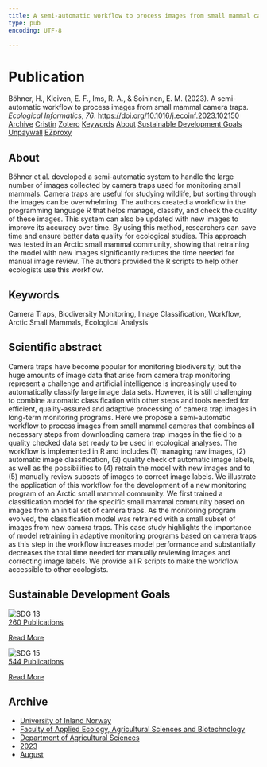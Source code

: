 ```yaml
---
title: A semi-automatic workflow to process images from small mammal camera traps
type: pub
encoding: UTF-8

---
```

<h1>Publication</h1>
<article id="csl-bib-container-MH54SADG" class="csl-bib-container">
  <div class="csl-bib-body"> <div class="csl-entry">Böhner, H., Kleiven, E. F., Ims, R. A., &#38; Soininen, E. M. (2023). A semi-automatic workflow to process images from small mammal camera traps. <i>Ecological Informatics</i>, <i>76</i>. <a href="https://doi.org/10.1016/j.ecoinf.2023.102150">https://doi.org/10.1016/j.ecoinf.2023.102150</a></div> </div>
  <div class="csl-bib-buttons">
    <a href="#taxonomy-article-MH54SADG" alt="archive" class="csl-bib-button">Archive</a>
    <a href="https://app.cristin.no/results/show.jsf?id=2167553" alt="Cristin" class="csl-bib-button">Cristin</a>
    <a href="http://zotero.org/groups/5881554/items/MH54SADG" alt="Zotero" class="csl-bib-button">Zotero</a>
    <a href="#keywords-article-MH54SADG" alt="keywords" class="csl-bib-button">Keywords</a>
    <a href="#about-article-MH54SADG" alt="about_pub" class="csl-bib-button">About</a>
    <a href="#sdg-article-MH54SADG" alt="sdg" class="csl-bib-button">Sustainable Development Goals</a>
    <a href="https://doi.org/10.1016/j.ecoinf.2023.102150" alt="Unpaywall" class="csl-bib-button">Unpaywall</a>
    <a href="https://doi.org/10.1016/j.ecoinf.2023.102150" alt="EZproxy" class="csl-bib-button">EZproxy</a>
  </div>
  <div id="csl-bib-meta-container-MH54SADG"></div>
</article>
<div id="csl-bib-meta-MH54SADG" class="csl-bib-meta">
  <article id="about-article-MH54SADG" class="about_pub-article">
    <h1>About</h1>
    Böhner et al. developed a semi-automatic system to handle the large number of images collected by camera traps used for monitoring small mammals. Camera traps are useful for studying wildlife, but sorting through the images can be overwhelming. The authors created a workflow in the programming language R that helps manage, classify, and check the quality of these images. This system can also be updated with new images to improve its accuracy over time. By using this method, researchers can save time and ensure better data quality for ecological studies. This approach was tested in an Arctic small mammal community, showing that retraining the model with new images significantly reduces the time needed for manual image review. The authors provided the R scripts to help other ecologists use this workflow.
  </article>
  <article id="keywords-article-MH54SADG" class="keywords-article">
    <h1>Keywords</h1>
    Camera Traps, Biodiversity Monitoring, Image Classification, Workflow, Arctic Small Mammals, Ecological Analysis
  </article>
  <article id="abstract-article-MH54SADG" class="abstract-article">
    <h1>Scientific abstract</h1>
    Camera traps have become popular for monitoring biodiversity, but the huge amounts of image data that arise 
from camera trap monitoring represent a challenge and artificial intelligence is increasingly used to automatically classify large image data sets. However, it is still challenging to combine automatic classification with other 
steps and tools needed for efficient, quality-assured and adaptive processing of camera trap images in long-term 
monitoring programs. Here we propose a semi-automatic workflow to process images from small mammal 
cameras that combines all necessary steps from downloading camera trap images in the field to a quality checked 
data set ready to be used in ecological analyses. The workflow is implemented in R and includes (1) managing 
raw images, (2) automatic image classification, (3) quality check of automatic image labels, as well as the 
possibilities to (4) retrain the model with new images and to (5) manually review subsets of images to correct 
image labels. We illustrate the application of this workflow for the development of a new monitoring program of 
an Arctic small mammal community. We first trained a classification model for the specific small mammal 
community based on images from an initial set of camera traps. As the monitoring program evolved, the classification model was retrained with a small subset of images from new camera traps. This case study highlights 
the importance of model retraining in adaptive monitoring programs based on camera traps as this step in the 
workflow increases model performance and substantially decreases the total time needed for manually reviewing 
images and correcting image labels. We provide all R scripts to make the workflow accessible to other ecologists.
  </article>
  <article id="sdg-article-MH54SADG" class="sdg-article">
    <h1>Sustainable Development Goals</h1>
    <div class="sdg-container"><div id="sdg13" class="sdg">
        <img src="{{< params subfolder >}}images/sdg/sdg13_en.png" class="image" alt="SDG 13">
        <div class="sdg-overlay">
          <a href="{{< params subfolder >}}en/archive/?sdg=13#archive" class="sdg-publication-count"><span>260</span> Publications</a>
          <p><a href="https://sdgs.un.org/goals/goal13" class="sdg-read-more">Read More</a></p>
        </div>
      </div> <div id="sdg15" class="sdg">
        <img src="{{< params subfolder >}}images/sdg/sdg15_en.png" class="image" alt="SDG 15">
        <div class="sdg-overlay">
          <a href="{{< params subfolder >}}en/archive/?sdg=15#archive" class="sdg-publication-count"><span>544</span> Publications</a>
          <p><a href="https://sdgs.un.org/goals/goal15" class="sdg-read-more">Read More</a></p>
        </div>
      </div></div>
  </article>
  <article id="taxonomy-article-MH54SADG" class="taxonomy-article">
    <h1>Archive</h1>
    <ul>
      <li><a href="{{< params subfolder >}}en/archive/?key=3DCRN523">University of Inland Norway</a></li>
      <li><a href="{{< params subfolder >}}en/archive/?key=T77LXH6D">Faculty of Applied Ecology, Agricultural Sciences and Biotechnology</a></li>
      <li><a href="{{< params subfolder >}}en/archive/?key=SSN4QLEC">Department of Agricultural Sciences</a></li>
      <li><a href="{{< params subfolder >}}en/archive/?key=DRHXCX63">2023</a></li>
      <li><a href="{{< params subfolder >}}en/archive/?key=K83N5ZBU">August</a></li>
    </ul>
  </article>
</div>
